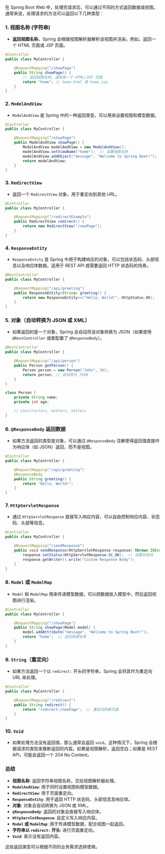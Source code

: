 在 Spring Boot Web 中，处理完请求后，可以通过不同的方式返回数据或视图。通常来说，处理请求的方法可以返回以下几种类型：

### 1. **视图名称** (字符串)

* **返回视图名称**，Spring 会根据视图解析器解析该视图并渲染。例如，返回一个 HTML 页面或 JSP 页面。

```java
@Controller
public class MyController {

    @RequestMapping("/showPage")
    public String showPage() {
        // 返回视图名称，通常是一个 HTML/JSP 页面
        return "home"; // home.html 或 home.jsp
    }
}
```

### 2. **`ModelAndView`**

* `ModelAndView` 是 Spring 中的一种返回类型，可以用来设置视图和模型数据。

```java
@Controller
public class MyController {

    @RequestMapping("/showPage")
    public ModelAndView showPage() {
        ModelAndView modelAndView = new ModelAndView();
        modelAndView.setViewName("home");  // 设置视图名称
        modelAndView.addObject("message", "Welcome to Spring Boot!");  // 添加模型数据
        return modelAndView;
    }
}
```

### 3. **`RedirectView`**

* 返回一个 `RedirectView` 对象，用于重定向到其他 URL。

```java
@Controller
public class MyController {

    @RequestMapping("/redirectExample")
    public RedirectView redirect() {
        return new RedirectView("/newPage");
    }
}
```

### 4. **`ResponseEntity`**

* `ResponseEntity` 是 Spring 中用于构建响应的对象，可以包括状态码、头部信息以及响应体数据。适用于 REST API 或需要返回 HTTP 状态码的场景。

```java
@RestController
public class MyController {

    @RequestMapping("/api/greeting")
    public ResponseEntity<String> greeting() {
        return new ResponseEntity<>("Hello, World!", HttpStatus.OK);
    }
}
```

### 5. **对象（自动转换为 JSON 或 XML）**

* 如果返回的是一个对象，Spring 会自动将该对象转换为 JSON（如果使用 `@RestController` 或者配置了 `@ResponseBody`）。

```java
@RestController
public class MyController {

    @RequestMapping("/api/person")
    public Person getPerson() {
        Person person = new Person("John", 30);
        return person; // 自动转为 JSON
    }
}

class Person {
    private String name;
    private int age;

    // Constructors, Getters, Setters
}
```

### 6. **`@ResponseBody` 返回数据**

* 如果方法返回的类型是对象，可以通过 `@ResponseBody` 注解使得返回值直接作为响应体（如 JSON）返回，而不是视图。

```java
@Controller
public class MyController {

    @RequestMapping("/api/greeting")
    @ResponseBody
    public String greeting() {
        return "Hello, World!";
    }
}
```

### 7. **`HttpServletResponse`**

* 通过 `HttpServletResponse` 直接写入响应内容，可以自由控制响应内容、状态码、头部等信息。

```java
@Controller
public class MyController {

    @RequestMapping("/sendResponse")
    public void sendResponse(HttpServletResponse response) throws IOException {
        response.setStatus(HttpServletResponse.SC_OK);  // 设置状态码
        response.getWriter().write("Custom Response Body");
    }
}
```

### 8. **`Model` 或 `ModelMap`**

* `Model` 和 `ModelMap` 用来传递模型数据，可以把数据放入模型中，然后返回视图进行渲染。

```java
@Controller
public class MyController {

    @RequestMapping("/showPage")
    public String showPage(Model model) {
        model.addAttribute("message", "Welcome to Spring Boot!");
        return "home";  // 返回视图名称
    }
}
```

### 9. **`String`（重定向）**

* 如果方法返回一个以 `redirect:` 开头的字符串，Spring 会将其作为重定向 URL 来处理。

```java
@Controller
public class MyController {

    @RequestMapping("/redirect")
    public String redirect() {
        return "redirect:/newPage";  // 重定向到新页面
    }
}
```

### 10. **`Void`**

* 如果处理方法没有返回值，那么通常会返回 `void`。这种情况下，Spring 会根据请求的类型来推断返回的内容。如果是视图解析，返回空白；如果是 REST API，可能会返回一个 204 No Content。

### 总结

* **视图名称**: 返回字符串视图名称，交给视图解析器处理。
* **`ModelAndView`**: 用于同时设置视图和模型数据。
* **`RedirectView`**: 用于页面重定向。
* **`ResponseEntity`**: 用于返回 HTTP 状态码、头部信息及响应体。
* **对象**: 对象会自动转换为 JSON 或 XML。
* **`@ResponseBody`**: 返回的对象会直接写入响应体。
* **`HttpServletResponse`**: 自定义写入响应内容。
* **`Model` 或 `ModelMap`**: 用于传递模型数据，配合视图一起返回。
* **字符串以 `redirect:` 开头**: 进行页面重定向。
* **`Void`**: 表示没有返回内容。

这些返回类型可以根据不同的业务需求选择使用。
